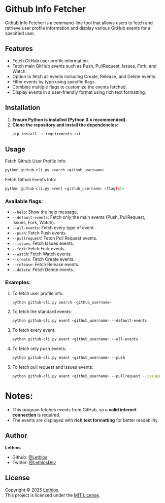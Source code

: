 # Github Info Fetcher

Github Info Fetcher is a command-line tool that allows users to fetch and retrieve user profile information and display various GitHub events for a specified user.

## Features
- Fetch GitHub user profile information.
- Fetch main GitHub events such as Push, PullRequest, Issues, Fork, and Watch.
- Option to fetch all events including Create, Release, and Delete events.
- Filter events by type using specific flags.
- Combine multiple flags to customize the events fetched.
- Display events in a user-friendly format using rich text formatting.

## Installation
1. **Ensure Python is installed (Python 3.x recommended).**
2. **Clone the repository and install the dependencies:**
   ```bash
   pip install -r requirements.txt
   ```

## Usage
Fetch Github User Profile Info:
```bash
python github-cli.py search <github_username>
```
Fetch Github Events Info:
```bash
python github-cli.py event <github_username> <flag(s)>
```

### Available flags:
- `--help`: Show the help message.
- `--default-events`: Fetch only the main events (Push, PullRequest, Issues, Fork, Watch).
- `--all-events`: Fetch every type of event.
- `--push`: Fetch Push events.
- `--pullrequest`: Fetch Pull Request events.
- `--issues`: Fetch Issues events.
- `--fork`: Fetch Fork events.
- `--watch`: Fetch Watch events.
- `--create`: Fetch Create events.
- `--release`: Fetch Release events.
- `--delete`: Fetch Delete events.

### Examples:
1. To fetch user profile info:
   ```bash
   python github-cli.py search <github_username>
   ```
2. To fetch the standard events:
   ```bash
   python github-cli.py event <github_username> --default-events
   ```
3. To fetch every event:
   ```bash
   python github-cli.py event <github_username> --all-events
   ```
4. To fetch only push events:
   ```bash
   python github-cli.py event <github_username> --push
   ```
5. To fetch pull request and issues events:
   ```bash
   python github-cli.py event <github_username> --pullrequest --issues
   ```

# Notes:
- This program fetches events from GitHub, so a **valid internet connection** is required.
- The events are displayed with **rich text formatting** for better readability.

## Author

**Lethios**
- Github: [@Lethios](https://github.com/Lethios)
- Twitter: [@LethiosDev](https://x.com/LethiosDev)

## License

Copyright © 2025 [Lethios](https://github.com/Lethios).  
This project is licensed under the [MIT License](LICENSE).
